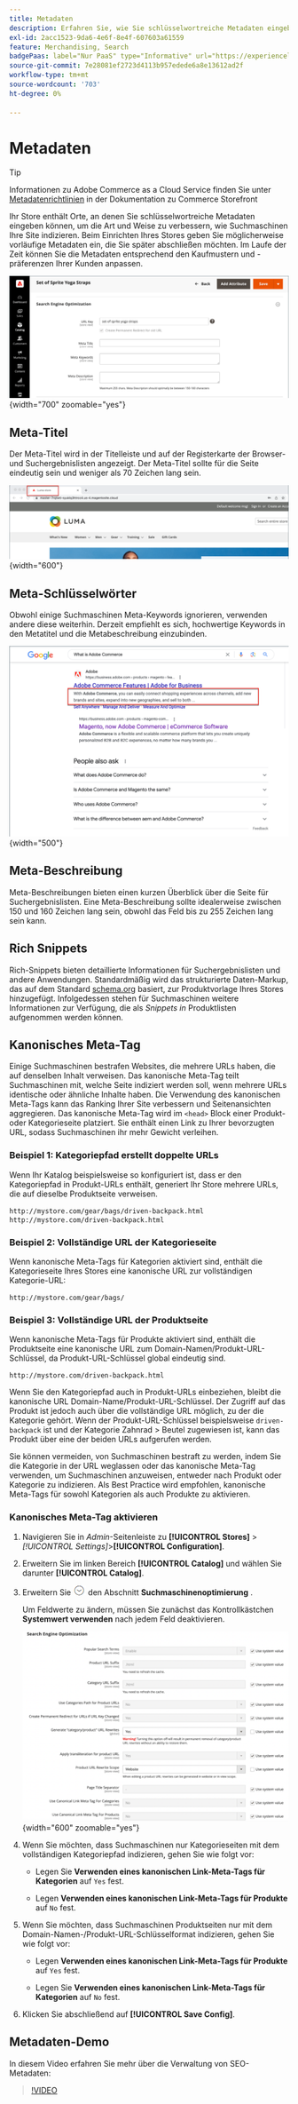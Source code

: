 ```yaml
---
title: Metadaten
description: Erfahren Sie, wie Sie schlüsselwortreiche Metadaten eingeben können, um die Art und Weise zu verbessern, wie Suchmaschinen Ihre Commerce-Site indizieren.
exl-id: 2acc1523-9da6-4e6f-8e4f-607603a61559
feature: Merchandising, Search
badgePaas: label="Nur PaaS" type="Informative" url="https://experienceleague.adobe.com/de/docs/commerce/user-guides/product-solutions" tooltip="Gilt nur für Adobe Commerce in Cloud-Projekten (von Adobe verwaltete PaaS-Infrastruktur) und lokale Projekte."
source-git-commit: 7e28081ef2723d4113b957edede6a8e13612ad2f
workflow-type: tm+mt
source-wordcount: '703'
ht-degree: 0%

---
```


# Metadaten

>[!TIP]
>
>Informationen zu Adobe Commerce as a Cloud Service finden Sie unter [Metadatenrichtlinien](https://experienceleague.adobe.com/developer/commerce/storefront/setup/seo/metadata/?lang=de) in der Dokumentation zu Commerce Storefront

Ihr Store enthält Orte, an denen Sie schlüsselwortreiche Metadaten eingeben können, um die Art und Weise zu verbessern, wie Suchmaschinen Ihre Site indizieren. Beim Einrichten Ihres Stores geben Sie möglicherweise vorläufige Metadaten ein, die Sie später abschließen möchten. Im Laufe der Zeit können Sie die Metadaten entsprechend den Kaufmustern und -präferenzen Ihrer Kunden anpassen.

![Produkteinstellungen - Suchmaschinenoptimierung](./assets/product-basic-settings-search-engine-optimization-yoga-strap.png){width="700" zoomable="yes"}

## Meta-Titel

Der Meta-Titel wird in der Titelleiste und auf der Registerkarte der Browser- und Suchergebnislisten angezeigt. Der Meta-Titel sollte für die Seite eindeutig sein und weniger als 70 Zeichen lang sein.

![Beispiel-Storefront - Meta-Titel](./assets/storefront-home-page-meta-title.png){width="600"}

## Meta-Schlüsselwörter

Obwohl einige Suchmaschinen Meta-Keywords ignorieren, verwenden andere diese weiterhin. Derzeit empfiehlt es sich, hochwertige Keywords in den Metatitel und die Metabeschreibung einzubinden.

![Webbrowser-Suche - Meta-Keywords](./assets/storefront-meta-description.png){width="500"}

## Meta-Beschreibung

Meta-Beschreibungen bieten einen kurzen Überblick über die Seite für Suchergebnislisten. Eine Meta-Beschreibung sollte idealerweise zwischen 150 und 160 Zeichen lang sein, obwohl das Feld bis zu 255 Zeichen lang sein kann.

## Rich Snippets

Rich-Snippets bieten detaillierte Informationen für Suchergebnislisten und andere Anwendungen. Standardmäßig wird das strukturierte Daten-Markup, das auf dem Standard [schema.org][1] basiert, zur Produktvorlage Ihres Stores hinzugefügt. Infolgedessen stehen für Suchmaschinen weitere Informationen zur Verfügung, die als _Snippets in_ Produktlisten aufgenommen werden können.

## Kanonisches Meta-Tag

Einige Suchmaschinen bestrafen Websites, die mehrere URLs haben, die auf denselben Inhalt verweisen. Das kanonische Meta-Tag teilt Suchmaschinen mit, welche Seite indiziert werden soll, wenn mehrere URLs identische oder ähnliche Inhalte haben. Die Verwendung des kanonischen Meta-Tags kann das Ranking Ihrer Site verbessern und Seitenansichten aggregieren. Das kanonische Meta-Tag wird im `<head>` Block einer Produkt- oder Kategorieseite platziert. Sie enthält einen Link zu Ihrer bevorzugten URL, sodass Suchmaschinen ihr mehr Gewicht verleihen.

### Beispiel 1: Kategoriepfad erstellt doppelte URLs

Wenn Ihr Katalog beispielsweise so konfiguriert ist, dass er den Kategoriepfad in Produkt-URLs enthält, generiert Ihr Store mehrere URLs, die auf dieselbe Produktseite verweisen.

    http://mystore.com/gear/bags/driven-backpack.html
    http://mystore.com/driven-backpack.html

### Beispiel 2: Vollständige URL der Kategorieseite

Wenn kanonische Meta-Tags für Kategorien aktiviert sind, enthält die Kategorieseite Ihres Stores eine kanonische URL zur vollständigen Kategorie-URL:

    http://mystore.com/gear/bags/

### Beispiel 3: Vollständige URL der Produktseite

Wenn kanonische Meta-Tags für Produkte aktiviert sind, enthält die Produktseite eine kanonische URL zum Domain-Namen/Produkt-URL-Schlüssel, da Produkt-URL-Schlüssel global eindeutig sind.

    http://mystore.com/driven-backpack.html

Wenn Sie den Kategoriepfad auch in Produkt-URLs einbeziehen, bleibt die kanonische URL Domain-Name/Produkt-URL-Schlüssel. Der Zugriff auf das Produkt ist jedoch auch über die vollständige URL möglich, zu der die Kategorie gehört. Wenn der Produkt-URL-Schlüssel beispielsweise `driven-backpack` ist und der Kategorie Zahnrad > Beutel zugewiesen ist, kann das Produkt über eine der beiden URLs aufgerufen werden.

Sie können vermeiden, von Suchmaschinen bestraft zu werden, indem Sie die Kategorie in der URL weglassen oder das kanonische Meta-Tag verwenden, um Suchmaschinen anzuweisen, entweder nach Produkt oder Kategorie zu indizieren. Als Best Practice wird empfohlen, kanonische Meta-Tags für sowohl Kategorien als auch Produkte zu aktivieren.

### Kanonisches Meta-Tag aktivieren

1. Navigieren Sie in _Admin_-Seitenleiste zu **[!UICONTROL Stores]** > _[!UICONTROL Settings]_>**[!UICONTROL Configuration]**.

1. Erweitern Sie im linken Bereich **[!UICONTROL Catalog]** und wählen Sie darunter **[!UICONTROL Catalog]**.

1. Erweitern Sie ![Erweiterungsauswahl](../assets/icon-display-expand.png) den Abschnitt **Suchmaschinenoptimierung** .

   Um Feldwerte zu ändern, müssen Sie zunächst das Kontrollkästchen **Systemwert verwenden** nach jedem Feld deaktivieren.

   ![Katalogkonfiguration - Suchmaschinenoptimierung](../configuration-reference/catalog/assets/catalog-search-engine-optimization.png){width="600" zoomable="yes"}

1. Wenn Sie möchten, dass Suchmaschinen nur Kategorieseiten mit dem vollständigen Kategoriepfad indizieren, gehen Sie wie folgt vor:

   - Legen Sie **Verwenden eines kanonischen Link-Meta-Tags für Kategorien** auf `Yes` fest.

   - Legen **Verwenden eines kanonischen Link-Meta-Tags für Produkte** auf `No` fest.

1. Wenn Sie möchten, dass Suchmaschinen Produktseiten nur mit dem Domain-Namen-/Produkt-URL-Schlüsselformat indizieren, gehen Sie wie folgt vor:

   - Legen **Verwenden eines kanonischen Link-Meta-Tags für Produkte** auf `Yes` fest.

   - Legen Sie **Verwenden eines kanonischen Link-Meta-Tags für Kategorien** auf `No` fest.

1. Klicken Sie abschließend auf **[!UICONTROL Save Config]**.

## Metadaten-Demo

In diesem Video erfahren Sie mehr über die Verwaltung von SEO-Metadaten:

>[!VIDEO](https://video.tv.adobe.com/v/3411965?quality=12&learn=on&captions=ger)

[1]: https://schema.org/
